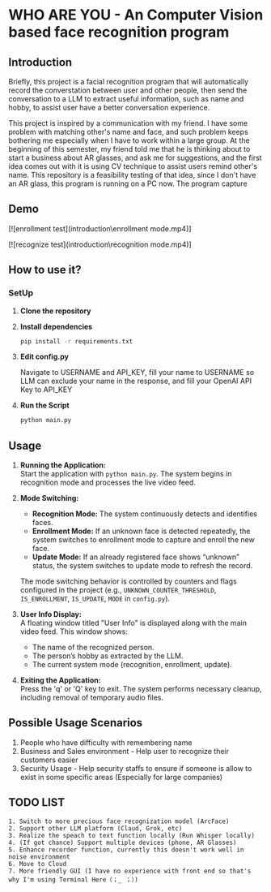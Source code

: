 # WHO ARE YOU - An Computer Vision based face recognition program
## Introduction
Briefly, this project is a facial recognition program that will automatically record the converstation between user and other people, then send the conversation to a LLM to extract useful information, such as name and hobby, to assist user have a better conversation experience. 

This project is inspired by a communication with my friend. I have some problem with matching other's name and face, and such problem keeps bothering me especially when I have to work within a large group. At the beginning of this semester, my friend told me that he is thinking about to start a business about AR glasses, and ask me for suggestions, and the first idea comes out with it is using CV technique to assist users remind other's name. This repository is a feasibility testing of that idea, since I don't have an AR glass, this program is running on a PC now. The program capture 

## Demo
[![enrollment test](introduction\enrollment mode.mp4)]

[![recognize test](introduction\recognition mode.mp4)]

## How to use it? 
### SetUp
1. **Clone the repository**
2. **Install dependencies**
    ```bash
    pip install -r requirements.txt
    ```
3. **Edit config.py**

    Navigate to USERNAME and API_KEY, fill your name to USERNAME so LLM can exclude your name in the response, and fill your OpenAI API Key to API_KEY
4. **Run the Script**
    ```bash
    python main.py
    ```

## Usage
1. **Running the Application:**  
   Start the application with `python main.py`. The system begins in recognition mode and processes the live video feed.

2. **Mode Switching:**  
   - **Recognition Mode:** The system continuously detects and identifies faces.
   - **Enrollment Mode:** If an unknown face is detected repeatedly, the system switches to enrollment mode to capture and enroll the new face.
   - **Update Mode:** If an already registered face shows “unknown” status, the system switches to update mode to refresh the record.
   
   The mode switching behavior is controlled by counters and flags configured in the project (e.g., `UNKNOWN_COUNTER_THRESHOLD`, `IS_ENROLLMENT`, `IS_UPDATE`, `MODE` in `config.py`).

3. **User Info Display:**  
   A floating window titled "User Info" is displayed along with the main video feed. This window shows:
   - The name of the recognized person.
   - The person’s hobby as extracted by the LLM.
   - The current system mode (recognition, enrollment, update).

4. **Exiting the Application:**  
   Press the 'q' or 'Q' key to exit. The system performs necessary cleanup, including removal of temporary audio files.

## Possible Usage Scenarios
1. People who have difficulty with remembering name
2. Business and Sales environment - Help user to recognize their customers easier
3. Security Usage - Help security staffs to ensure if someone is allow to exist in some specific areas (Especially for large companies)

## TODO LIST
    1. Switch to more precious face recognization model (ArcFace)
    2. Support other LLM platform (Claud, Grok, etc)
    3. Realize the speach to text function locally (Run Whisper locally)
    4. (If got chance) Support multiple devices (phone, AR Glasses)
    5. Enhance recorder function, currently this doesn't work well in noise environment
    6. Move to Cloud
    7. More friendly GUI (I have no experience with front end so that's why I'm using Terminal Here（；_ ；）)

